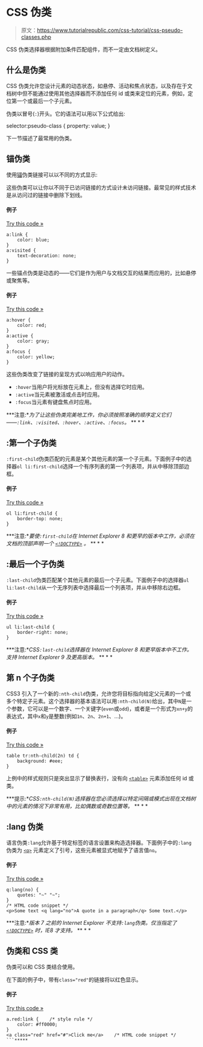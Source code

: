 # CSS 伪类

> 原文：<https://www.tutorialrepublic.com/css-tutorial/css-pseudo-classes.php>

CSS 伪类选择器根据附加条件匹配组件，而不一定由文档树定义。

## 什么是伪类

CSS 伪类允许您设计元素的动态状态，如悬停、活动和焦点状态，以及存在于文档树中但不能通过使用其他选择器而不添加任何 id 或类来定位的元素，例如，定位第一个或最后一个子元素。

伪类以冒号(`:`)开头。它的语法可以用以下公式给出:

selector:pseudo-class { property: value; }

下一节描述了最常用的伪类。

## 锚伪类

使用[锚](../html-reference/html-a-tag.php)伪类链接可以以不同的方式显示:

这些伪类可以让你以不同于已访问链接的方式设计未访问链接。最常见的样式技术是从访问过的链接中删除下划线。

#### 例子

[Try this code »](../codelab.php?topic=css&file=anchor-pseudo-classes "Try this code using online Editor")

```
a:link {
    color: blue;
}
a:visited {
    text-decoration: none;
}
```

一些锚点伪类是动态的——它们是作为用户与文档交互的结果而应用的，比如悬停或聚焦等。

#### 例子

[Try this code »](../codelab.php?topic=css&file=dynamic-anchor-pseudo-classes "Try this code using online Editor")

```
a:hover {
    color: red;
}
a:active {
    color: gray;
}
a:focus {
    color: yellow;
}
```

这些伪类改变了链接的呈现方式以响应用户的动作。

*   `:hover`当用户将光标放在元素上，但没有选择它时应用。
*   `:active`当元素被激活或点击时应用。
*   `:focus`当元素有键盘焦点时应用。

 ***注意:**为了让这些伪类完美地工作，你必须按照准确的顺序定义它们——`:link`、`:visited`、`:hover`、`:active`、`:focus`。*  ** * *

## :第一个子伪类

`:first-child`伪类匹配的元素是某个其他元素的第一个子元素。下面例子中的选择器`ol li:first-child`选择一个有序列表的第一个列表项，并从中移除顶部边框。

#### 例子

[Try this code »](../codelab.php?topic=css&file=first-child-pseudo-class "Try this code using online Editor")

```
ol li:first-child {
    border-top: none;
}
```

 ***注意:**要使`:first-child`在 Internet Explorer 8 和更早的版本中工作，必须在文档的顶部声明一个 [`<!DOCTYPE>`](../html-tutorial/html-doctypes.php) 。*  ** * *

## :最后一个子伪类

`:last-child`伪类匹配某个其他元素的最后一个子元素。下面例子中的选择器`ul li:last-child`从一个无序列表中选择最后一个列表项，并从中移除右边框。

#### 例子

[Try this code »](../codelab.php?topic=css&file=last-child-pseudo-class "Try this code using online Editor")

```
ul li:last-child {
    border-right: none;
}
```

 ***注意:**CSS`:last-child`选择器在 Internet Explorer 8 和更早版本中不工作。支持 Internet Explorer 9 及更高版本。*  ** * *

## 第 n 个子伪类

CSS3 引入了一个新的`:nth-child`伪类，允许您将目标指向给定父元素的一个或多个特定子元素。这个选择器的基本语法可以用`:nth-child(N)`给出，其中`N`是一个参数，它可以是一个数字、一个关键字(`even`或`odd`)，或者是一个形式为`xn+y`的表达式，其中`x`和`y`是整数(例如`1n`、`2n`、`2n+1`、…)。

#### 例子

[Try this code »](../codelab.php?topic=css&file=nth-child-pseudo-class "Try this code using online Editor")

```
table tr:nth-child(2n) td {
    background: #eee;
}
```

上例中的样式规则只是突出显示了替换表行，没有向 [`<table>`](../html-tutorial/html-tables.php) 元素添加任何 id 或类。

 ***提示:**CSS`:nth-child(N)`选择器在您必须选择以特定间隔或模式出现在文档树中的元素的情况下非常有用，比如偶数或奇数位置等。*  ** * *

## :lang 伪类

语言伪类`:lang`允许基于特定标签的语言设置来构造选择器。下面例子中的`:lang`伪类为 [`<q>`](../html-reference/html-q-tag.php) 元素定义了引号，这些元素被显式地赋予了语言值`no`。

#### 例子

[Try this code »](../codelab.php?topic=css&file=lang-pseudo-class "Try this code using online Editor")

```
q:lang(no) {
    quotes: "~" "~";
}
/* HTML code snippet */
<p>Some text <q lang="no">A quote in a paragraph</q> Some text.</p>
```

 ***注意:**版本 7 之前的 Internet Explorer 不支持`:lang`伪类。仅当指定了 [`<!DOCTYPE>`](../html-tutorial/html-doctypes.php) 时，IE8 才支持。*  ** * *

## 伪类和 CSS 类

伪类可以和 CSS 类结合使用。

在下面的例子中，带有`class="red"`的链接将以红色显示。

#### 例子

[Try this code »](../codelab.php?topic=css&file=using-pseudo-classes-with-selectors "Try this code using online Editor")

```
a.red:link {    /* style rule */
    color: #ff0000;
}
<a class="red" href="#">Click me</a>    /* HTML code snippet */
```*****